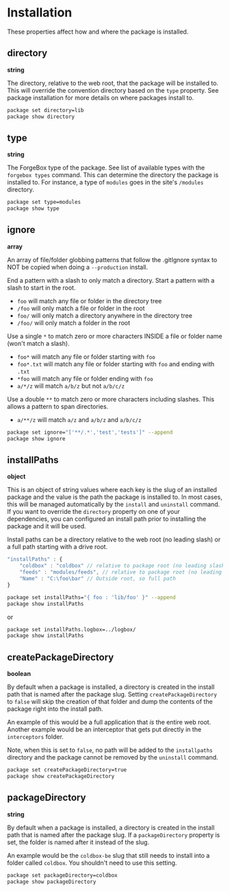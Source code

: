 # Installation

These properties affect how and where the package is installed.

## directory

**string**

The directory, relative to the web root, that the package will be installed to. This will override the convention directory based on the `type` property. See package installation for more details on where packages install to.

```bash
package set directory=lib
package show directory
```

## type

**string**

The ForgeBox type of the package. See list of available types with the `forgebox types` command. This can determine the directory the package is installed to. For instance, a type of `modules` goes in the site's `/modules` directory.

```bash
package set type=modules
package show type
```

## ignore

**array**

An array of file/folder globbing patterns that follow the .gitIgnore syntax to NOT be copied when doing a `--production` install.

End a pattern with a slash to only match a directory. Start a pattern with a slash to start in the root.

* `foo` will match any file or folder in the directory tree
* `/foo` will only match a file or folder in the root
* `foo/` will only match a directory anywhere in the directory tree
* `/foo/` will only match a folder in the root

Use a single `*` to match zero or more characters INSIDE a file or folder name (won't match a slash).

* `foo*` will match any file or folder starting with `foo`
* `foo*.txt` will match any file or folder starting with `foo` and ending with `.txt`
* `*foo` will match any file or folder ending with `foo`
* `a/*/z` will match `a/b/z` but not `a/b/c/z`

Use a double `**` to match zero or more characters including slashes. This allows a pattern to span directories.

* `a/**/z` will match `a/z` and `a/b/z` and `a/b/c/z`

```bash
package set ignore="['**/.*','test','tests']" --append
package show ignore
```

## installPaths

**object**

This is an object of string values where each key is the slug of an installed package and the value is the path the package is installed to. In most cases, this will be managed automatically by the `install` and `uninstall` command. If you want to override the `directory` property on one of your dependencies, you can configured an install path prior to installing the package and it will be used.

Install paths can be a directory relative to the web root (no leading slash) or a full path starting with a drive root.

```javascript
"installPaths" : {
    "coldbox" : "coldbox" // relative to package root (no leading slash)
    "feeds" : "modules/feeds", // relative to package root (no leading slash)
    "Name" : "C:\foo\bar" // Outside root, so full path
}
```

```bash
package set installPaths="{ foo : 'lib/foo' }" --append
package show installPaths
```

or

```bash
package set installPaths.logbox=../logbox/
package show installPaths
```

## createPackageDirectory

**boolean**

By default when a package is installed, a directory is created in the install path that is named after the package slug. Setting `createPackageDirectory` to `false` will skip the creation of that folder and dump the contents of the package right into the install path.

An example of this would be a full application that _is_ the entire web root. Another example would be an interceptor that gets put directly in the `interceptors` folder.

Note, when this is set to `false`, no path will be added to the `installpaths` directory and the package cannot be removed by the `uninstall` command.

```bash
package set createPackageDirectory=true
package show createPackageDirectory
```

## packageDirectory

**string**

By default when a package is installed, a directory is created in the install path that is named after the package slug. If a `packageDirectory` property is set, the folder is named after it instead of the slug.

An example would be the `coldbox-be` slug that still needs to install into a folder called `coldbox`. You shouldn't need to use this setting.

```bash
package set packageDirectory=coldbox
package show packageDirectory
```
